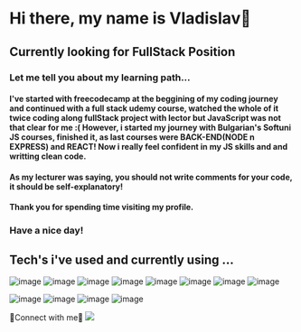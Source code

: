 # Hi there, my name is Vladislav👋
## Currently looking for  FullStack Position
### Let me tell you about my learning path...
#### I've started with freecodecamp at the beggining of my coding journey and continued with a full stack udemy course, watched the whole of it twice coding along fullStack project with lector but JavaScript was not that clear for me :(                                                                                       However, i started my journey with Bulgarian's Softuni JS courses, finished it, as last courses were BACK-END(NODE n EXPRESS) and REACT! Now i really feel confident in my JS skills and and writting clean code.
#### As my lecturer was saying, you should not write comments for your code, it should be self-explanatory!
#### Thank you for spending time visiting my profile. 
### Have a nice day!


## Tech's i've used and currently using ...
![image](https://user-images.githubusercontent.com/74834080/191703445-1a387266-cb49-449b-8d2b-eb71a4b5f0c5.png)
![image](https://user-images.githubusercontent.com/74834080/191703173-3bdebdf0-88cf-440e-9b9e-2178bff502ed.png)
![image](https://user-images.githubusercontent.com/74834080/191703216-9f0111df-51fa-4e7c-ba00-949a867fed44.png)
![image](https://user-images.githubusercontent.com/74834080/191703522-dab57d10-5fee-42ff-b9fd-e7375687e25f.png)
![image](https://user-images.githubusercontent.com/74834080/191703498-226e3dbc-373c-493e-9558-51aa39b751e5.png)
![image](https://user-images.githubusercontent.com/74834080/191703304-4695dcdd-494c-46be-ae26-faf4df764ef1.png)
![image](https://user-images.githubusercontent.com/74834080/191703376-7134797b-54e7-4bdb-a8e5-7e38f6dc2a4d.png)
![image](https://user-images.githubusercontent.com/74834080/191704138-f1a6e052-66da-4529-abdf-027ae93e5a76.png)


![image](https://user-images.githubusercontent.com/74834080/191704316-1df782da-41be-48be-b54c-5ade9f6a8a39.png)
![image](https://user-images.githubusercontent.com/74834080/191704395-694bbe7b-89c4-4afa-abc5-f45a29f31c7a.png)
![image](https://user-images.githubusercontent.com/74834080/191704507-f65822fe-5317-48d8-bbe5-7c28c2685b14.png)
![image](https://user-images.githubusercontent.com/74834080/191704432-22181ffe-e18b-465c-ab53-d2b0c978942e.png)


:handshake:Connect with me:handshake:
<a href="mailto:vladislavdorovski@gmail.com"><img src="https://img.shields.io/badge/-tsvetislavt99@gmail.com-EA4335?style=flat&logo=gmail&logoColor=white"/></a>

